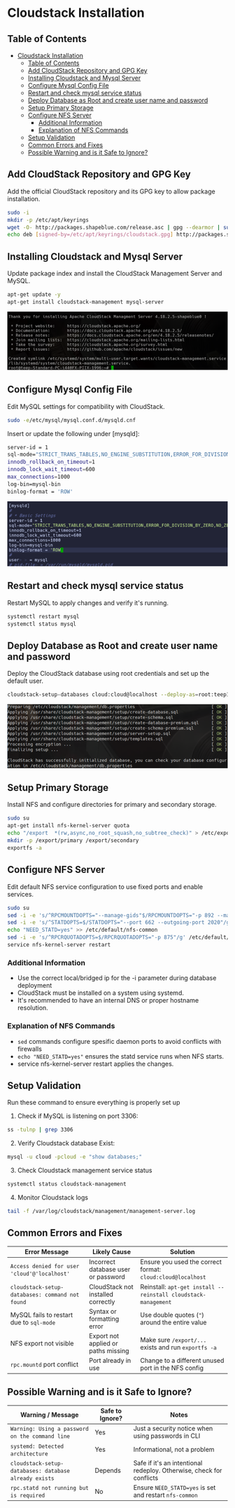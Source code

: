 # Cloudstack Installation

## Table of Contents

- [Cloudstack Installation](#cloudstack-installation)
  - [Table of Contents](#table-of-contents)
  - [Add CloudStack Repository and GPG Key](#add-cloudstack-repository-and-gpg-key)
  - [Installing Cloudstack and Mysql Server](#installing-cloudstack-and-mysql-server)
  - [Configure Mysql Config File](#configure-mysql-config-file)
  - [Restart and check mysql service status](#restart-and-check-mysql-service-status)
  - [Deploy Database as Root and create user name and password](#deploy-database-as-root-and-create-user-name-and-password)
  - [Setup Primary Storage](#setup-primary-storage)
  - [Configure NFS Server](#configure-nfs-server)
    - [Additional Information](#additional-information)
    - [Explanation of NFS Commands](#explanation-of-nfs-commands)
  - [Setup Validation](#setup-validation)
  - [Common Errors and Fixes](#common-errors-and-fixes)
  - [Possible Warning and is it Safe to Ignore?](#possible-warning-and-is-it-safe-to-ignore)

## Add CloudStack Repository and GPG Key

Add the official CloudStack repository and its GPG key to allow package installation.

```bash
sudo -i
mkdir -p /etc/apt/keyrings
wget -O- http://packages.shapeblue.com/release.asc | gpg --dearmor | sudo tee /etc/apt/keyrings/cloudstack.gpg > /dev/null
echo deb [signed-by=/etc/apt/keyrings/cloudstack.gpg] http://packages.shapeblue.com/cloudstack/upstream/debian/4.18 / > /etc/apt/sources.list.d/cloudstack.list/
```

## Installing Cloudstack and Mysql Server

Update package index and install the CloudStack Management Server and MySQL.

```bash
apt-get update -y
apt-get install cloudstack-management mysql-server
```

![Installing Cloudstack and mysql server](../images/cloudstack-installation/01_install.png)

## Configure Mysql Config File

Edit MySQL settings for compatibility with CloudStack.

```bash
sudo -e/etc/mysql/mysql.conf.d/mysqld.cnf
```

Insert or update the following under [mysqld]:

```bash
server-id = 1
sql-mode="STRICT_TRANS_TABLES,NO_ENGINE_SUBSTITUTION,ERROR_FOR_DIVISION_BY_ZERO,NO_ZERO_DATE,NO_ZERO_IN_DATE,NO_ENGINE_SUBSTITUTION"
innodb_rollback_on_timeout=1
innodb_lock_wait_timeout=600
max_connections=1000
log-bin=mysql-bin
binlog-format = 'ROW'
```

![Installing Cloudstack and mysql server](../images/cloudstack-installation/02_sql.png)

## Restart and check mysql service status

Restart MySQL to apply changes and verify it's running.

```bash
systemctl restart mysql
systemctl status mysql
```

## Deploy Database as Root and create user name and password

Deploy the CloudStack database using root credentials and set up the default user.

```bash
cloudstack-setup-databases cloud:cloud@localhost --deploy-as=root:teep1 -i 192.168.1.220
```

![Installing Cloudstack and mysql server](../images/cloudstack-installation/03_db.png)

## Setup Primary Storage

Install NFS and configure directories for primary and secondary storage.

```bash
sudo su
apt-get install nfs-kernel-server quota
echo "/export  *(rw,async,no_root_squash,no_subtree_check)" > /etc/exports
mkdir -p /export/primary /export/secondary
exportfs -a
```

## Configure NFS Server

Edit default NFS service configuration to use fixed ports and enable services.

```bash
sudo su
sed -i -e 's/^RPCMOUNTDOPTS="--manage-gids"$/RPCMOUNTDOPTS="-p 892 --manage-gids"/g' /etc/default/nfs-kernel-server
sed -i -e 's/^STATDOPTS=$/STATDOPTS="--port 662 --outgoing-port 2020"/g' /etc/default/nfs-common
echo "NEED_STATD=yes" >> /etc/default/nfs-common
sed -i -e 's/^RPCRQUOTADOPTS=$/RPCRQUOTADOPTS="-p 875"/g' /etc/default/quota
service nfs-kernel-server restart
```

### Additional Information

- Use the correct local/bridged ip for the -i parameter during database deployment
- CloudStack must be installed on a system using systemd.
- It's recommended to have an internal DNS or proper hostname resolution.

### Explanation of NFS Commands

- `sed` commands configure spesific daemon ports to avoid conflicts with firewalls
- `echo "NEED_STATD=yes"` ensures the statd service runs when NFS starts.
- service nfs-kernel-server restart applies the changes.

## Setup Validation

Run these command to ensure everything is properly set up

1. Check if MySQL is listening on port 3306:

```bash
ss -tulnp | grep 3306
```

2. Verify Cloudstack database Exist:

```bash
mysql -u cloud -pcloud -e "show databases;"
```

3. Check Cloudstack management service status

```bash
systemctl status cloudstack-management
```

4. Monitor Cloudstack logs

```bash
tail -f /var/log/cloudstack/management/management-server.log
```

## Common Errors and Fixes

| Error Message                                   | Likely Cause                        | Solution                                                       |
| ----------------------------------------------- | ----------------------------------- | -------------------------------------------------------------- |
| `Access denied for user 'cloud'@'localhost'`    | Incorrect database user or password | Ensure you used the correct format: `cloud:cloud@localhost`    |
| `cloudstack-setup-databases: command not found` | CloudStack not installed correctly  | Reinstall: `apt-get install --reinstall cloudstack-management` |
| MySQL fails to restart due to `sql-mode`        | Syntax or formatting error          | Use double quotes (`"`) around the entire value                |
| NFS export not visible                          | Export not applied or paths missing | Make sure `/export/...` exists and run `exportfs -a`           |
| `rpc.mountd` port conflict                      | Port already in use                 | Change to a different unused port in the NFS config            |

## Possible Warning and is it Safe to Ignore?

| Warning / Message                                     | Safe to Ignore? | Notes                                                                |
| ----------------------------------------------------- | --------------- | -------------------------------------------------------------------- |
| `Warning: Using a password on the command line`       | Yes             | Just a security notice when using passwords in CLI                   |
| `systemd: Detected architecture`                      | Yes             | Informational, not a problem                                         |
| `cloudstack-setup-databases: database already exists` | Depends         | Safe if it's an intentional redeploy. Otherwise, check for conflicts |
| `rpc.statd not running but is required`               | No              | Ensure `NEED_STATD=yes` is set and restart `nfs-common`              |
